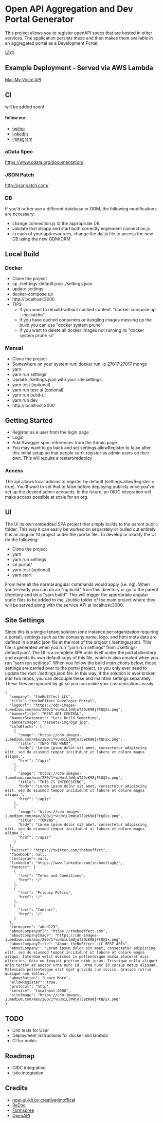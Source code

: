 # Open API Aggregation and Dev Portal Generator

This project allows you to register openAPI specs that are hosted in other services. The application persists these and then makes them available in an aggregated portal as a Development Portal.

![CI](https://github.com/theBoEffect/ApiCentral/workflows/Node.js%20CI/badge.svg?branch=master)

## Example Deployment - Served via AWS Lambda

[Mail My Voice API](https://api.mailmyvoice.com)

## CI

will be added soon!

#### follow me:
* [twitter](https://twitter.com/theboeffect)
* [linkedIn](https://www.linkedin.com/in/bmotlagh/)
* [instagram](https://www.instagram.com/theboeffect/)

### oData Spec

https://www.odata.org/documentation/

### JSON Patch

http://jsonpatch.com/

### DB

If you'd rather use a different database or ODM, the following modifications are necessary:

* change connection.js to the appropriate DB
* validate that slsapp and start both correctly implement connection.js
* in each of your api/resources, change the dal.js file to access the new DB using the new ODM/ORM

## Local Build

### Docker

* Clone the project
* cp ./settings-default.json ./settings.json
* update settings
* docker-compose up
* http://localhost:3000
* TIPS
    * If you want to rebuild without cached content: "docker-compose up --no-cache"
    * If you have cached containers or dangling images messing up the build you can use "docker system prune"
    * If you want to delete all docker images not running its "docker system prune -a"

### Manual

* Clone the project
* Somewhere on your system run: docker run -p 27017:27017 mongo
* yarn
* yarn run settings
* Update ./settings.json with your site settings
* yarn test (optional)
* yarn run test-ui (optional)
* yarn run build-ui
* yarn run dev
* http://localhost:3000

## Getting Started

* Register as a user from the login page
* Login
* Add Swagger spec references from the Admin page
* You may want to go back and set settings.allowRegister to false after this initial setup so that people can't register as admin users on their own. This will require a restart/redeploy

### Access

The api allows local admins to register by default (settings.allowRegister = true). You'll want to set that to false before deploying publicly once you've set up the desired admin accounts. In the future, an OIDC integration will make access possible at scale for an org.


## UI

The UI its own embedded SPA project that simply builds to the parent public folder. This way it can easily be worked on separately or pulled out entirely. It is an angular 10 project under the /portal file. To develop or modify the UI do the following:

* Clone the project
* yarn
* yarn run settings
* cd portal/
* yarn test (optional)
* yarn start

From here all the normal angular commands would apply (i.e. ng). When you're ready you can do an "ng build" from this directory or go to the parent directory and do a "yarn build". This will trigger the appropriate angular static files to be added to the ./public folder of the main project where they will be served along with the service API at localhost:3000.

## Site Settings

Since this is a single tenant solution (one instance per organization requiring a portal), settings such as the company name, logo, and html meta data are defined in a static json file at the root of the project (./settings.json). This file is generated when you run "yarn run settings" from ./settings-default.json'. The UI is a complete SPA unto itself under the portal directory and expects its own default copy of this file, which is also created when you run "yarn run settings". When you follow the build instructions below, those settings are carried over to the portal project, so you only ever need to update the root ./settings.json file. In this way, if the solution is ever broken into two repos, you can decouple these and maintain settings separately. These files are ignored by git so you can make your customizations easily.

```
{
  "company": "theBoEffect LLC",
  "title": "theBoEffect Developer Portal",
  "logoUrl": "https://cdn-images-1.medium.com/max/280/1*vuHoiLlmWjuTJ9zK98jFtQ@2x.png",
  "bannerTitle": "REST API CENTRAL",
  "bannerStatement": "Lets Build Something",
  "bannerImage": "/assets/img/bg8.jpg",
  "infoBlocks": [
    {
      "image": "https://cdn-images-1.medium.com/max/280/1*vuHoiLlmWjuTJ9zK98jFtQ@2x.png",
      "title": "INFO YOU WANT",
      "body": "Lorem ipsum dolor sit amet, consectetur adipiscing elit, sed do eiusmod tempor incididunt ut labore et dolore magna aliqua.",
      "href": "/apis"
    },
    {
      "image": "https://cdn-images-1.medium.com/max/280/1*vuHoiLlmWjuTJ9zK98jFtQ@2x.png",
      "title": "THIS IS INTERESTING",
      "body": "Lorem ipsum dolor sit amet, consectetur adipiscing elit, sed do eiusmod tempor incididunt ut labore et dolore magna aliqua.",
      "href": "/apis"
    },
    {
      "image": "https://cdn-images-1.medium.com/max/280/1*vuHoiLlmWjuTJ9zK98jFtQ@2x.png",
      "title": "TOKENS",
      "body": "Lorem ipsum dolor sit amet, consectetur adipiscing elit, sed do eiusmod tempor incididunt ut labore et dolore magna aliqua.",
      "href": "/apis"
    }
  ],
  "twitter": "https://twitter.com/theboeffect",
  "facebook": null,
  "instagram": null,
  "linkedin": "https://www.linkedin.com/in/bmotlagh/",
  "footers": [
    {
      "text": "Terms and Conditions",
      "href": "/"
    },
    {
      "text": "Privacy Policy",
      "href": "/"
    },
    {
      "text": "Contact",
      "href": "/"
    }
  ],
  "formspree": "abcd123",
  "aboutCompanyUrl": "https://theboeffect.com",
  "aboutCompanyImage": "https://cdn-images-1.medium.com/max/280/1*vuHoiLlmWjuTJ9zK98jFtQ@2x.png",
  "aboutCompanyTitle": "About theBoEffect LLC REST APIs",
  "aboutCompany": "Lorem ipsum dolor sit amet, consectetur adipiscing elit, sed do eiusmod tempor incididunt ut labore et dolore magna aliqua. Interdum velit euismod in pellentesque massa placerat duis ultricies. Odio eu feugiat pretium nibh ipsum. Tristique nulla aliquet enim tortor at auctor urna nunc id. Urna nunc id cursus metus aliquam. Malesuada pellentesque elit eget gravida cum sociis. Gravida rutrum quisque non tellus.",
  "aboutButton": "Learn More",
  "allowRegister": true,
  "protocol": "http",
  "service": "localhost:3000",
  "siteImage": "https://cdn-images-1.medium.com/max/280/1*vuHoiLlmWjuTJ9zK98jFtQ@2x.png"
}
```


## TODO

* Unit tests for User
* Deployment instructions for docker and lambda
* CI for builds

## Roadmap

* OIDC integration
* Istio integration

## Credits

* [now-ui-kit by creativetimoffical](https://github.com/creativetimofficial/now-ui-kit)
* [ReDoc](https://github.com/Redocly/redoc)
* [Formspree](https://formspree.io/)
* [OpenAPI](https://swagger.io/)



